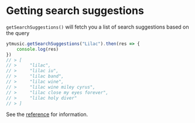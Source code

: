 # Getting search suggestions

`getSearchSuggestions()` will fetch you a list of search suggestions based on the query

```ts
ytmusic.getSearchSuggestions("Lilac").then(res => {
	console.log(res)
})
// > [
// >     "lilac",
// >     "lilac iu",
// >     "lilac band",
// >     "lilac wine",
// >     "lilac wine miley cyrus",
// >     "lilac close my eyes forever",
// >     "lilac holy diver"
// > ]
```

See the [reference](../../references/ytmusic-methods/getSearchSuggestions.html) for information.
